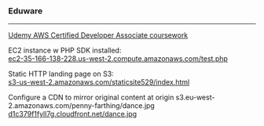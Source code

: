 ### Eduware
***
[Udemy AWS Certified Developer Associate coursework](https://www.udemy.com/aws-certified-developer-associate/#/curriculum)

EC2 instance w PHP SDK installed:<br>
[ec2-35-166-138-228.us-west-2.compute.amazonaws.com/test.php](http://ec2-35-166-138-228.us-west-2.compute.amazonaws.com/test.php)

Static HTTP landing page on S3:<br>
[s3-us-west-2.amazonaws.com/staticsite529/index.html](https://s3-us-west-2.amazonaws.com/staticsite529/index.html)

Configure a CDN to mirror original content at origin s3.eu-west-2.amazonaws.com/penny-farthing/dance.jpg
[d1c379f1fyll7g.cloudfront.net/dance.jpg](http://d1c379f1fyll7g.cloudfront.net/dance.jpg)
